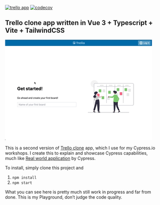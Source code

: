 [![trello app](https://img.shields.io/endpoint?url=https://dashboard.cypress.io/badge/simple/qmz9cz&style=for-the-badge&logo=cypress)](https://dashboard.cypress.io/projects/qmz9cz/runs) [![codecov](https://codecov.io/gh/filiphric/trelloapp-vue-vite-ts/branch/main/graph/badge.svg?token=0CFFEB154E)](https://codecov.io/gh/filiphric/trelloapp-vue-vite-ts)

## Trello clone app written in Vue 3 + Typescript + Vite + TailwindCSS

![trelloapp-vue-vite-ts](./public/trello.gif)

This is a second version of [Trello clone](https://github.com/filiphric/trelloapp) app, which I use for my Cypress.io workshops. I create this to explain and showcase Cypress capabilities, much like [Real world application](https://github.com/cypress-io/cypress-realworld-app) by Cypress. 

To install, simply clone this project and

1. `npm install`
2. `npm start`

What you can see here is pretty much still work in progress and far from done. This is my Playground, don’t judge the code quality.
